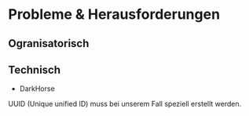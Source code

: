 
# Probleme & Herausforderungen

## Ogranisatorisch


## Technisch 
* DarkHorse


UUID (Unique unified ID) muss bei unserem Fall speziell erstellt werden.

